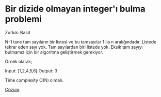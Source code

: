 # Bir dizide olmayan integer'ı bulma problemi

Zorluk: Basit

N-1 tane tam sayıların bir listesi ve bu tamsayılar 1 ila n aralığındadır. Listede tekrar eden sayı yok. Tam sayılardan biri listede yok. Eksik tam sayıyı bulmamız için bir algoritma geliştirmek gerekiyor.

Örnek olarak;

Input: [1,2,4,5,6]
Output: 3

Time complexity O(N) olmalı.

[Çözüm](../cozumler/dizide-olmayan-sayiyi-bulma)